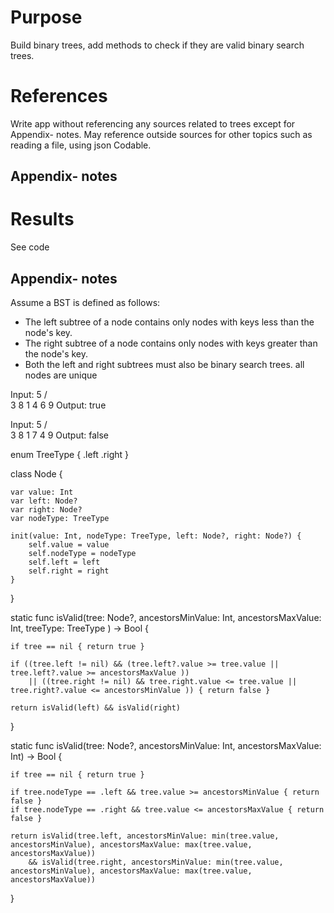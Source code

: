 # Purpose
Build binary trees, add methods to check if they are valid binary search trees.

# References
Write app without referencing any sources related to trees except for Appendix- notes.
May reference outside sources for other topics such as reading a file, using json Codable.

## Appendix- notes

# Results
See code

## Appendix- notes

Assume a BST is defined as follows:
- The left subtree of a node contains only nodes with keys less than the node's key.
- The right subtree of a node contains only nodes with keys greater than the node's key.
- Both the left and right subtrees must also be binary search trees.
all nodes are unique

Input:
     5
   /   \
  3     8
 1 4  6  9
Output: true

Input:
     5
   /   \
  3     8
 1 7  4  9
Output: false

enum TreeType {
     .left
     .right
}

class Node {

    var value: Int
    var left: Node?
    var right: Node?
    var nodeType: TreeType

    init(value: Int, nodeType: TreeType, left: Node?, right: Node?) {
        self.value = value
        self.nodeType = nodeType
        self.left = left
        self.right = right
    }
}


static func isValid(tree: Node?, ancestorsMinValue: Int, ancestorsMaxValue: Int, treeType: TreeType ) -> Bool {

    if tree == nil { return true }

    if ((tree.left != nil) && (tree.left?.value >= tree.value || tree.left?.value >= ancestorsMaxValue ))
        || ((tree.right != nil) && tree.right.value <= tree.value || tree.right?.value <= ancestorsMinValue )) { return false }

    return isValid(left) && isValid(right)

}

static func isValid(tree: Node?, ancestorsMinValue: Int, ancestorsMaxValue: Int) -> Bool {

    if tree == nil { return true }

    if tree.nodeType == .left && tree.value >= ancestorsMinValue { return false }
    if tree.nodeType == .right && tree.value <= ancestorsMaxValue { return false }

    return isValid(tree.left, ancestorsMinValue: min(tree.value, ancestorsMinValue), ancestorsMaxValue: max(tree.value, ancestorsMaxValue))
        && isValid(tree.right, ancestorsMinValue: min(tree.value, ancestorsMinValue), ancestorsMaxValue: max(tree.value, ancestorsMaxValue))
}

